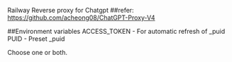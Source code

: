 Railway Reverse proxy for Chatgpt
##refer:
https://github.com/acheong08/ChatGPT-Proxy-V4

##Environment variables
ACCESS_TOKEN - For automatic refresh of _puid
PUID - Preset _puid

Choose one or both.
